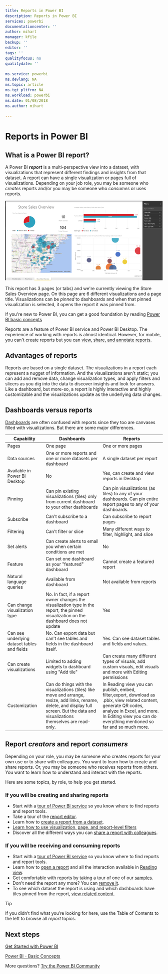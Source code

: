 ```yaml
---
title: Reports in Power BI
description: Reports in Power BI
services: powerbi
documentationcenter: ''
author: mihart
manager: kfile
backup: ''
editor: ''
tags: ''
qualityfocus: no
qualitydate: ''

ms.service: powerbi
ms.devlang: NA
ms.topic: article
ms.tgt_pltfrm: NA
ms.workload: powerbi
ms.date: 01/08/2018
ms.author: mihart

---
```

# Reports in Power BI
## What is a Power BI report?
A Power BI ***report*** is a multi-perspective view into a dataset, with visualizations that represent different findings and insights from that dataset.  A report can have a single visualization or pages full of visualizations. Depending on your job role, you may be someone who *creates* reports and/or you may be someone who *consumes* or uses reports.

![](media/service-reports/reportview.png)

This report has 3 pages (or tabs) and we're currently viewing the Store Sales Overview page. On this page are 6 different visualizations and a page title. Visualizations can be *pinned* to dashboards and when that pinned visualization is selected, it opens the report it was pinned from.

If you're new to Power BI, you can get a good foundation by reading [Power BI basic concepts](service-basic-concepts.md)

Reports are a feature of Power BI service and Power BI Desktop. The experience of working with reports is almost identical. However, for mobile, you can't create reports but you can [view, share, and annotate reports](mobile-reports-in-the-mobile-apps.md).

## Advantages of reports
Reports are based on a single dataset. The visualizations in a report each represent a nugget of information. And the visualizations aren't static; you can add and remove data, change visualization types, and apply filters and slicers as you dig into the data to discover insights and look for answers. Like a dashboard, but more-so, a report is highly interactive and highly customizable and the visualizations update as the underlying data changes.

## Dashboards versus reports
[Dashboards](service-dashboards.md) are often confused with reports since they too are canvases filled with visualizations. But there are some major differences.  

| **Capability** | **Dashboards** | **Reports** |
| --- | --- | --- |
| Pages |One page |One or more pages |
| Data sources |One or more reports and one or more datasets per dashboard |A single dataset per report |
| Available in Power BI Desktop |No |Yes, can create and view reports in Desktop |
| Pinning |Can pin existing visualizations (tiles) only from current dashboard to your other dashboards |Can pin visualizations (as tiles) to any of your dashboards. Can pin entire report pages to any of your dashboards. |
| Subscribe |Can't subscribe to a dashboard |Can subscribe to report pages |
| Filtering |Can't filter or slice |Many different ways to filter, highlight, and slice |
| Set alerts |Can create alerts to email you when certain conditions are met |No |
| Feature |Can set one dashboard as your "featured" dashboard |Cannot create a featured report |
| Natural language queries |Available from dashboard |Not available from reports |
| Can change visualization type |No. In fact, if a report owner changes the visualization type in the report, the pinned visualization on the dashboard does not update |Yes |
| Can see underlying dataset tables and fields |No. Can export data but can't see tables and fields in the dashboard itself. |Yes. Can see dataset tables and fields and values. |
| Can create visualizations |Limited to adding widgets to dashboard using "Add tile" |Can create many different types of visuals, add custom visuals, edit visuals and more with Editing permissions |
| Customization |Can do things with the visualizations (tiles) like move and arrange, resize, add links, rename, delete, and display full screen. But the data and visualizations themselves are read-only. |In Reading view you can publish, embed, filter,export, download as .pbix, view related content, generate QR codes, analyze in Excel, and more.  In Editing view you can do everything mentioned so far and so much more. |

## Report ***creators*** and report ***consumers***
Depending on your role, you may be someone who creates reports for your own use or to share with colleagues. You want to learn how to create and share reports. Or, you may be someone who receives reports from others. You want to learn how to understand and interact with the reports.

Here are some topics, by role, to help you get started.

### If you will be creating and sharing reports
* Start with a [tour of Power BI service](service-basic-concepts.md) so you know where to find reports and report tools.
* Take a tour of the [report editor](service-the-report-editor-take-a-tour.md).
* Learn how to [create a report from a dataset](service-report-create-new.md).
* [Learn how to use visualization, page, and report-level filters](power-bi-how-to-report-filter.md)
* Discover all the different ways you can [share a report with colleagues](service-share-dashboards.md).

### If you will be receiving and consuming reports
* Start with a [tour of Power BI service](service-basic-concepts.md) so you know where to find reports and report tools.
* Learn how to [open a report](service-report-open.md) and all the interaction available in [Reading view](service-reading-view-and-editing-view.md).
* Get comfortable with reports by taking a tour of one of our [samples](sample-tutorial-connect-to-the-samples.md).  
* Don't need the report any more? You can [remove it](service-delete.md).
* To see which dataset the report is using and which dashboards have tiles pinned from the report, [view related content](service-related-content.md).

> [!TIP]
> If you didn’t find what you’re looking for here, use the Table of Contents to the left to browse all *report* topics.
> 
> 

## Next steps
[Get Started with Power BI](service-get-started.md) 

[Power BI - Basic Concepts](service-basic-concepts.md)

More questions? [Try the Power BI Community](http://community.powerbi.com/)

